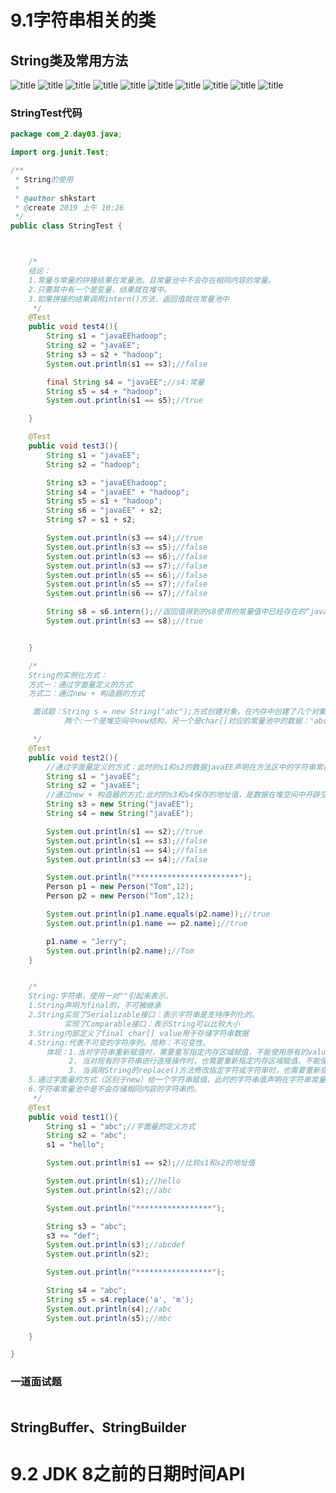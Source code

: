 # 9.1字符串相关的类

## String类及常用方法
![title](https://raw.githubusercontent.com/XJZ-0707/imge/master/gitnote/2019/09/29/String-1569768592124.jpg)
![title](https://raw.githubusercontent.com/XJZ-0707/imge/master/gitnote/2019/09/29/String2-1569768640533.jpg)
![title](https://raw.githubusercontent.com/XJZ-0707/imge/master/gitnote/2019/09/29/string3-1569768663404.jpg)
![title](https://raw.githubusercontent.com/XJZ-0707/imge/master/gitnote/2019/09/29/String4-1569768699699.jpg)
![title](https://raw.githubusercontent.com/XJZ-0707/imge/master/gitnote/2019/09/29/String5-1569768724925.jpg)
![title](https://raw.githubusercontent.com/XJZ-0707/imge/master/gitnote/2019/09/29/String6-1569768750757.jpg)
![title](https://raw.githubusercontent.com/XJZ-0707/imge/master/gitnote/2019/09/29/String7-1569768773796.jpg)
![title](https://raw.githubusercontent.com/XJZ-0707/imge/master/gitnote/2019/09/29/String8-1569768813190.jpg)
![title](https://raw.githubusercontent.com/XJZ-0707/imge/master/gitnote/2019/09/29/String9-1569768834487.jpg)
![title](https://raw.githubusercontent.com/XJZ-0707/imge/master/gitnote/2019/10/02/String11-1569997020024.jpg)
### StringTest代码
```java
package com_2.day03.java;

import org.junit.Test;

/**
 * String的使用
 *
 * @author shkstart
 * @create 2019 上午 10:26
 */
public class StringTest {



    /*
    结论：
    1.常量与常量的拼接结果在常量池。且常量池中不会存在相同内容的常量。
    2.只要其中有一个是变量，结果就在堆中。
    3.如果拼接的结果调用intern()方法，返回值就在常量池中
     */
    @Test
    public void test4(){
        String s1 = "javaEEhadoop";
        String s2 = "javaEE";
        String s3 = s2 + "hadoop";
        System.out.println(s1 == s3);//false

        final String s4 = "javaEE";//s4:常量
        String s5 = s4 + "hadoop";
        System.out.println(s1 == s5);//true

    }

    @Test
    public void test3(){
        String s1 = "javaEE";
        String s2 = "hadoop";

        String s3 = "javaEEhadoop";
        String s4 = "javaEE" + "hadoop";
        String s5 = s1 + "hadoop";
        String s6 = "javaEE" + s2;
        String s7 = s1 + s2;

        System.out.println(s3 == s4);//true
        System.out.println(s3 == s5);//false
        System.out.println(s3 == s6);//false
        System.out.println(s3 == s7);//false
        System.out.println(s5 == s6);//false
        System.out.println(s5 == s7);//false
        System.out.println(s6 == s7);//false

        String s8 = s6.intern();//返回值得到的s8使用的常量值中已经存在的“javaEEhadoop”
        System.out.println(s3 == s8);//true


    }

    /*
    String的实例化方式：
    方式一：通过字面量定义的方式
    方式二：通过new + 构造器的方式

     面试题：String s = new String("abc");方式创建对象，在内存中创建了几个对象？
            两个:一个是堆空间中new结构，另一个是char[]对应的常量池中的数据："abc"

     */
    @Test
    public void test2(){
        //通过字面量定义的方式：此时的s1和s2的数据javaEE声明在方法区中的字符串常量池中。
        String s1 = "javaEE";
        String s2 = "javaEE";
        //通过new + 构造器的方式:此时的s3和s4保存的地址值，是数据在堆空间中开辟空间以后对应的地址值。
        String s3 = new String("javaEE");
        String s4 = new String("javaEE");

        System.out.println(s1 == s2);//true
        System.out.println(s1 == s3);//false
        System.out.println(s1 == s4);//false
        System.out.println(s3 == s4);//false

        System.out.println("***********************");
        Person p1 = new Person("Tom",12);
        Person p2 = new Person("Tom",12);

        System.out.println(p1.name.equals(p2.name));//true
        System.out.println(p1.name == p2.name);//true

        p1.name = "Jerry";
        System.out.println(p2.name);//Tom
    }


    /*
    String:字符串，使用一对""引起来表示。
    1.String声明为final的，不可被继承
    2.String实现了Serializable接口：表示字符串是支持序列化的。
            实现了Comparable接口：表示String可以比较大小
    3.String内部定义了final char[] value用于存储字符串数据
    4.String:代表不可变的字符序列。简称：不可变性。
        体现：1.当对字符串重新赋值时，需要重写指定内存区域赋值，不能使用原有的value进行赋值。
             2. 当对现有的字符串进行连接操作时，也需要重新指定内存区域赋值，不能使用原有的value进行赋值。
             3. 当调用String的replace()方法修改指定字符或字符串时，也需要重新指定内存区域赋值，不能使用原有的value进行赋值。
    5.通过字面量的方式（区别于new）给一个字符串赋值，此时的字符串值声明在字符串常量池中。
    6.字符串常量池中是不会存储相同内容的字符串的。
     */
    @Test
    public void test1(){
        String s1 = "abc";//字面量的定义方式
        String s2 = "abc";
        s1 = "hello";

        System.out.println(s1 == s2);//比较s1和s2的地址值

        System.out.println(s1);//hello
        System.out.println(s2);//abc

        System.out.println("*****************");

        String s3 = "abc";
        s3 += "def";
        System.out.println(s3);//abcdef
        System.out.println(s2);

        System.out.println("*****************");

        String s4 = "abc";
        String s5 = s4.replace('a', 'm');
        System.out.println(s4);//abc
        System.out.println(s5);//mbc

    }

}

```
### 一道面试题
```java

```




## StringBuffer、StringBuilder




# 9.2 JDK 8之前的日期时间API